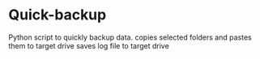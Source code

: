 # Quick-backup
Python script to quickly backup data.
copies selected folders and pastes them to target drive
saves log file to target drive